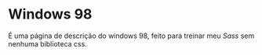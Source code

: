 # Windows 98

É uma página de descrição do windows 98, feito para treinar meu *Sass* sem nenhuma biblioteca css.